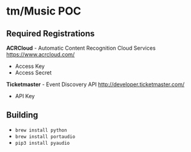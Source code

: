 # tm/Music POC

## Required Registrations

**ACRCloud** - Automatic Content Recognition Cloud Services
https://www.acrcloud.com/
- Access Key
- Access Secret

**Ticketmaster** - Event Discovery API
http://developer.ticketmaster.com/
- API Key

## Building

* `brew install python`
* `brew install portaudio`
* `pip3 install pyaudio`